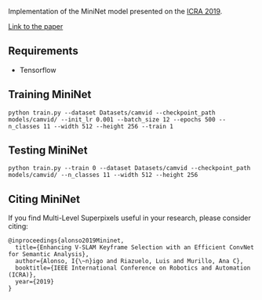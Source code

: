 
Implementation of the MiniNet model presented on the [ICRA 2019](https://www.icra2019.org).

[Link to the paper](https://ieeexplore.ieee.org/abstract/document/8793923)

## Requirements
- Tensorflow


## Training MiniNet
```
python train.py --dataset Datasets/camvid --checkpoint_path models/camvid/ --init_lr 0.001 --batch_size 12 --epochs 500 --n_classes 11 --width 512 --height 256 --train 1
```
## Testing MiniNet
```
python train.py --train 0 --dataset Datasets/camvid --checkpoint_path models/camvid/ --n_classes 11 --width 512 --height 256 
```

## Citing MiniNet

If you find Multi-Level Superpixels useful in your research, please consider citing:
```
@inproceedings{alonso2019Mininet,
  title={Enhancing V-SLAM Keyframe Selection with an Efficient ConvNet for Semantic Analysis},
  author={Alonso, I{\~n}igo and Riazuelo, Luis and Murillo, Ana C},
  booktitle={IEEE International Conference on Robotics and Automation (ICRA)},
  year={2019}
}
```

